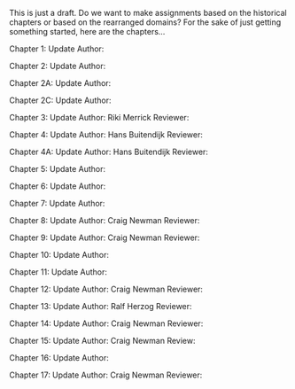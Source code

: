 This is just a draft.  Do we want to make assignments based on the historical chapters or based on the rearranged domains?  For the sake of just getting something started, here are the chapters...

Chapter 1: Update Author: 

Chapter 2: Update Author: 

Chapter 2A: Update Author: 

Chapter 2C: Update Author: 

Chapter 3: Update Author: Riki Merrick  Reviewer:

Chapter 4: Update Author: Hans Buitendijk  Reviewer:

Chapter 4A: Update Author: Hans Buitendijk  Reviewer:

Chapter 5: Update Author: 

Chapter 6: Update Author: 

Chapter 7: Update Author: 

Chapter 8: Update Author: Craig Newman  Reviewer:

Chapter 9: Update Author: Craig Newman  Reviewer:

Chapter 10: Update Author: 

Chapter 11: Update Author: 

Chapter 12: Update Author: Craig Newman  Reviewer:

Chapter 13: Update Author: Ralf Herzog  Reviewer:

Chapter 14: Update Author: Craig Newman  Reviewer:

Chapter 15: Update Author: Craig Newman  Review:

Chapter 16: Update Author: 

Chapter 17: Update Author: Craig Newman  Reviewer:
